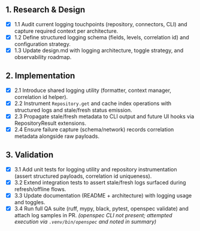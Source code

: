 ## 1. Research & Design

- [x] 1.1 Audit current logging touchpoints (repository, connectors, CLI) and capture required context per architecture.
- [x] 1.2 Define structured logging schema (fields, levels, correlation id) and configuration strategy.
- [x] 1.3 Update design.md with logging architecture, toggle strategy, and observability roadmap.

## 2. Implementation

- [x] 2.1 Introduce shared logging utility (formatter, context manager, correlation id helper).
- [x] 2.2 Instrument `Repository.get` and cache index operations with structured logs and stale/fresh status emission.
- [x] 2.3 Propagate stale/fresh metadata to CLI output and future UI hooks via RepositoryResult extensions.
- [x] 2.4 Ensure failure capture (schema/network) records correlation metadata alongside raw payloads.

## 3. Validation

- [x] 3.1 Add unit tests for logging utility and repository instrumentation (assert structured payloads, correlation id uniqueness).
- [x] 3.2 Extend integration tests to assert stale/fresh logs surfaced during refresh/offline flows.
- [x] 3.3 Update documentation (README + architecture) with logging usage and toggles.
- [x] 3.4 Run full QA suite (ruff, mypy, black, pytest, openspec validate) and attach log samples in PR. *(openspec CLI not present; attempted execution via `.venv/bin/openspec` and noted in summary)*
